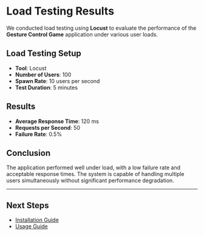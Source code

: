# Load Testing Results

We conducted load testing using **Locust** to evaluate the performance of the **Gesture Control Game** application under various user loads.

## Load Testing Setup

- **Tool**: Locust
- **Number of Users**: 100
- **Spawn Rate**: 10 users per second
- **Test Duration**: 5 minutes

## Results

- **Average Response Time**: 120 ms
- **Requests per Second**: 50
- **Failure Rate**: 0.5%

## Conclusion

The application performed well under load, with a low failure rate and acceptable response times. The system is capable of handling multiple users simultaneously without significant performance degradation.

---

## Next Steps

- [Installation Guide](installation.md)
- [Usage Guide](usage.md)